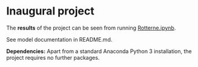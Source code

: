 # Inaugural project

The **results** of the project can be seen from running [Rotterne.ipynb](Rotterne.ipynb).

See model documentation in README.md.

**Dependencies:** Apart from a standard Anaconda Python 3 installation, the project requires no further packages.
